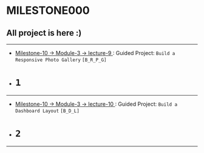 # MILESTONE000

## All project is here :)

<hr>

- <ins> Milestone-10 -> Module-3 -> lecture-9 </ins> : Guided Project: `Build a Responsive Photo Gallery` `[B_R_P_G]`

- # `1`

<hr>

- <ins> Milestone-10 -> Module-3 -> lecture-10 </ins> : Guided Project: `Build a Dashboard Layout` `[B_D_L]`

- # `2`
<hr>
